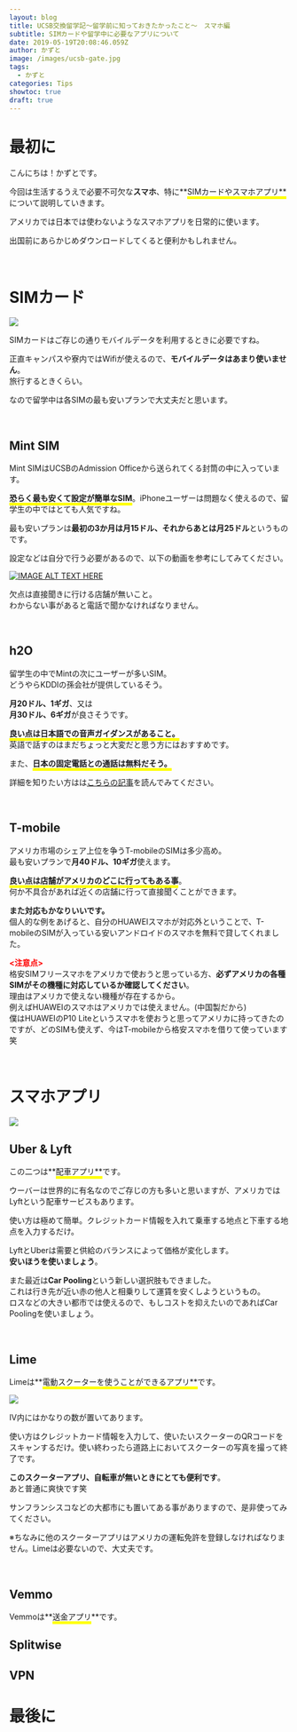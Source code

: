 ```yaml
---
layout: blog
title: UCSB交換留学記～留学前に知っておきたかったこと～　スマホ編
subtitle: SIMカードや留学中に必要なアプリについて
date: 2019-05-19T20:08:46.059Z
author: かずと
image: /images/ucsb-gate.jpg
tags:
  - かずと
categories: Tips
showtoc: true
draft: true
---
```

# 最初に

こんにちは！かずとです。  

今回は生活するうえで必要不可欠な**スマホ**、特に**<span style="border-bottom: solid 5px yellow;">SIMカードやスマホアプリ**</span>について説明していきます。  

アメリカでは日本では使わないようなスマホアプリを日常的に使います。  

出国前にあらかじめダウンロードしてくると便利かもしれません。

<br/>

# SIMカード

![](/images/sim-cards.jpg)

SIMカードはご存じの通りモバイルデータを利用するときに必要ですね。

正直キャンパスや寮内ではWifiが使えるので、**モバイルデータはあまり使いません**。\
旅行するときくらい。

なので留学中は各SIMの最も安いプランで大丈夫だと思います。

<br/>

## Mint SIM

Mint SIMはUCSBのAdmission Officeから送られてくる封筒の中に入っています。   

**<span style="border-bottom: solid 5px yellow;">恐らく最も安くて設定が簡単なSIM**</span>。iPhoneユーザーは問題なく使えるので、留学生の中ではとても人気ですね。  

最も安いプランは**最初の3か月は月15ドル、それからあとは月25ドル**というものです。

設定などは自分で行う必要があるので、以下の動画を参考にしてみてください。

[![IMAGE ALT TEXT HERE](http://img.youtube.com/vi/SYOrEMbImxo&t=449sE/0.jpg)](http://www.youtube.com/watch?v=SYOrEMbImxo&t=449s)

欠点は直接聞きに行ける店舗が無いこと。\
わからない事があると電話で聞かなければなりません。

<br/>

## h2O

留学生の中でMintの次にユーザーが多いSIM。\
どうやらKDDIの孫会社が提供しているそう。  

**月20ドル、1ギガ**、又は\
**月30ドル、6ギガ**が良さそうです。

**<span style="border-bottom: solid 5px yellow;">良い点は日本語での音声ガイダンスがあること。**</span>\
英語で話すのはまだちょっと大変だと思う方にはおすすめです。

また、**<span style="border-bottom: solid 5px yellow;">日本の固定電話との通話は無料だそう。**</span>

詳細を知りたい方はは<a href = https://www.d0nchan.com/entry/h2o-wireless>こちらの記事</a>を読んでみてください。

<br/>

## T-mobile

アメリカ市場のシェア上位を争うT-mobileのSIMは多少高め。\
最も安いプランで**月40ドル、10ギガ**使えます。  

**<span style="border-bottom: solid 5px yellow;">良い点は店舗がアメリカのどこに行ってもある事**</span>。\
何か不具合があれば近くの店舗に行って直接聞くことができます。  

**また対応もかなりいいです。**\
個人的な例をあげると、自分のHUAWEIスマホが対応外ということで、T-mobileのSIMが入っている安いアンドロイドのスマホを無料で貸してくれました。

<span style="color:red">**<注意点>**</span>\
格安SIMフリースマホをアメリカで使おうと思っている方、**必ずアメリカの各種SIMがその機種に対応しているか確認してください**。\
理由はアメリカで使えない機種が存在するから。\
例えばHUAWEIのスマホはアメリカでは使えません。(中国製だから)\
僕はHUAWEIのP10 Liteというスマホを使おうと思ってアメリカに持ってきたのですが、どのSIMも使えず、今はT-mobileから格安スマホを借りて使っています笑

<br/>

# スマホアプリ

![](/images/iphone-676726_960_720.jpg)

## Uber & Lyft

この二つは**<span style="border-bottom: solid 5px yellow;">配車アプリ**</span>です。

ウーバーは世界的に有名なのでご存じの方も多いと思いますが、アメリカではLyftという配車サービスもあります。 

使い方は極めて簡単。クレジットカード情報を入れて乗車する地点と下車する地点を入力するだけ。

LyftとUberは需要と供給のバランスによって価格が変化します。\
**安いほうを使いましょう**。

また最近は**Car Pooling**という新しい選択肢もできました。\
これは行き先が近い赤の他人と相乗りして運賃を安くしようというもの。\
ロスなどの大きい都市では使えるので、もしコストを抑えたいのであればCar Poolingを使いましょう。

<br/>

## Lime
Limeは**<span style="border-bottom: solid 5px yellow;">電動スクーターを使うことができるアプリ**</span>です。  

![](/images/ecology-3741063_960_720.jpg)

IV内にはかなりの数が置いてあります。

使い方はクレジットカード情報を入力して、使いたいスクーターのQRコードをスキャンするだけ。使い終わったら道路上においてスクーターの写真を撮って終了です。  

**このスクーターアプリ、自転車が無いときにとても便利です**。  
あと普通に爽快です笑

サンフランシスコなどの大都市にも置いてある事がありますので、是非使ってみてください。

※ちなみに他のスクーターアプリはアメリカの運転免許を登録しなければなりません。Limeは必要ないので、大丈夫です。

<br/>

## Vemmo
Vemmoは**<span style="border-bottom: solid 5px yellow;">送金アプリ</span>**です。

## Splitwise

## VPN

# 最後に
